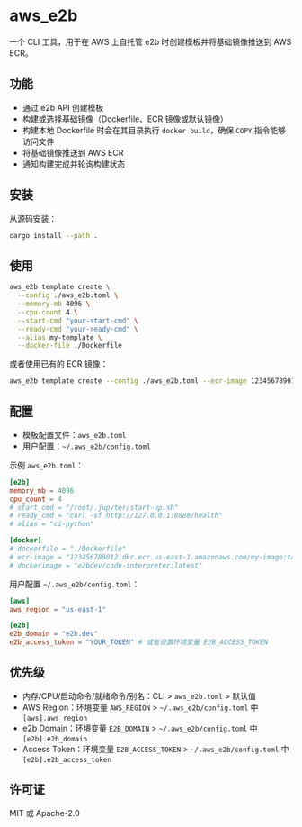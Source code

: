 # aws_e2b

一个 CLI 工具，用于在 AWS 上自托管 e2b 时创建模板并将基础镜像推送到 AWS ECR。

## 功能
- 通过 e2b API 创建模板
- 构建或选择基础镜像（Dockerfile、ECR 镜像或默认镜像）
- 构建本地 Dockerfile 时会在其目录执行 `docker build`，确保 `COPY` 指令能够访问文件
- 将基础镜像推送到 AWS ECR
- 通知构建完成并轮询构建状态

## 安装
从源码安装：
```bash
cargo install --path .
```

## 使用
```bash
aws_e2b template create \
  --config ./aws_e2b.toml \
  --memory-mb 4096 \
  --cpu-count 4 \
  --start-cmd "your-start-cmd" \
  --ready-cmd "your-ready-cmd" \
  --alias my-template \
  --docker-file ./Dockerfile
```

或者使用已有的 ECR 镜像：
```bash
aws_e2b template create --config ./aws_e2b.toml --ecr-image 123456789012.dkr.ecr.us-east-1.amazonaws.com/my-image:tag
```

## 配置
- 模板配置文件：`aws_e2b.toml`
- 用户配置：`~/.aws_e2b/config.toml`

示例 `aws_e2b.toml`：
```toml
[e2b]
memory_mb = 4096
cpu_count = 4
# start_cmd = "/root/.jupyter/start-up.sh"
# ready_cmd = "curl -sf http://127.0.0.1:8888/health"
# alias = "ci-python"

[docker]
# dockerfile = "./Dockerfile"
# ecr-image = "123456789012.dkr.ecr.us-east-1.amazonaws.com/my-image:tag"
# dockerimage = "e2bdev/code-interpreter:latest"
```

用户配置 `~/.aws_e2b/config.toml`：
```toml
[aws]
aws_region = "us-east-1"

[e2b]
e2b_domain = "e2b.dev"
e2b_access_token = "YOUR_TOKEN" # 或者设置环境变量 E2B_ACCESS_TOKEN
```

## 优先级
- 内存/CPU/启动命令/就绪命令/别名：CLI > `aws_e2b.toml` > 默认值
- AWS Region：环境变量 `AWS_REGION` > `~/.aws_e2b/config.toml` 中 `[aws].aws_region`
- e2b Domain：环境变量 `E2B_DOMAIN` > `~/.aws_e2b/config.toml` 中 `[e2b].e2b_domain`
- Access Token：环境变量 `E2B_ACCESS_TOKEN` > `~/.aws_e2b/config.toml` 中 `[e2b].e2b_access_token`

## 许可证
MIT 或 Apache-2.0

